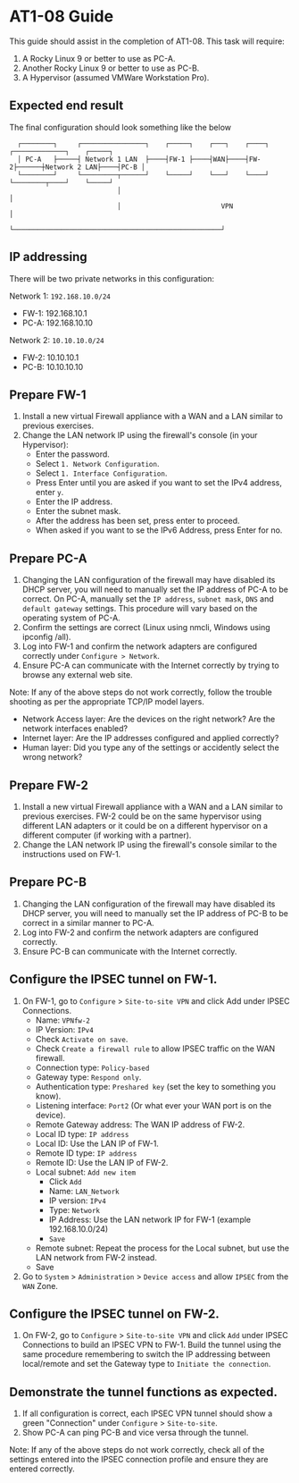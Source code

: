 # AT1-08 Guide
This guide should assist in the completion of AT1-08.
This task will require:
1. A Rocky Linux 9 or better to use as PC-A.
2. Another Rocky Linux 9 or better to use as PC-B.
3. A Hypervisor (assumed VMWare Workstation Pro).

## Expected end result

The final configuration should look something like the below
                                                                                                           
      ┌────────┐     ┌────────────────┐    ┌─────┐    ┌───┐    ┌────┐      ┌─────────────┐    ┌─────┐
      │ PC-A   ├─────┤ Network 1 LAN  ├────┤FW-1 ├────┤WAN├────┤FW-2├──────┼Network 2 LAN├────┤PC-B │
      └────────┘     └─────────┬──────┘    └─────┘    └───┘    └────┘      └────────┬────┘    └─────┘
                               │                                                    │                
                               │                         VPN                        │                
                               └────────────────────────────────────────────────────┘                

## IP addressing
There will be two private networks in this configuration:

Network 1: `192.168.10.0/24`
  * FW-1: 192.168.10.1
  * PC-A: 192.168.10.10

Network 2: `10.10.10.0/24`
  * FW-2: 10.10.10.1
  * PC-B: 10.10.10.10

## Prepare FW-1
1. Install a new virtual Firewall appliance with a WAN and a LAN similar to previous exercises.
2. Change the LAN network IP using the firewall's console (in your Hypervisor):
	* Enter the password.
	* Select `1. Network Configuration`.
	* Select `1. Interface Configuration`.
	* Press Enter until you are asked if you want to set the IPv4 address, enter `y`.
	* Enter the IP address.
	* Enter the subnet mask.
	* After the address has been set, press enter to proceed.
	* When asked if you want to se the IPv6 Address, press Enter for no.

## Prepare PC-A
1. Changing the LAN configuration of the firewall may have disabled its DHCP server, you will need to manually set the IP address of PC-A to be correct. On PC-A, manually set the `IP address`, `subnet mask`, `DNS` and `default gateway` settings. This procedure will vary based on the operating system of PC-A.
2. Confirm the settings are correct (Linux using nmcli, Windows using ipconfig /all).
3. Log into FW-1 and confirm the network adapters are configured correctly under `Configure > Network`.
4. Ensure PC-A can communicate with the Internet correctly by trying to browse any external web site.

Note: If any of the above steps do not work correctly, follow the trouble shooting as per the appropriate TCP/IP model layers.
- Network Access layer: Are the devices on the right network? Are the network interfaces enabled?
- Internet layer: Are the IP addresses configured and applied correctly?
- Human layer: Did you type any of the settings or accidently select the wrong network?

## Prepare FW-2
1. Install a new virtual Firewall appliance with a WAN and a LAN similar to previous exercises. FW-2 could be on the same hypervisor using different LAN adapters or it could be on a different hypervisor on a different computer (if working with a partner).
2. Change the LAN network IP using the firewall's console similar to the instructions used on FW-1.

## Prepare PC-B
1. Changing the LAN configuration of the firewall may have disabled its DHCP server, you will need to manually set the IP address of PC-B to be correct in a similar manner to PC-A. 
2. Log into FW-2 and confirm the network adapters are configured correctly.
3. Ensure PC-B can communicate with the Internet correctly.

## Configure the IPSEC tunnel on FW-1.
1. On FW-1, go to `Configure` > `Site-to-site VPN` and click Add under IPSEC Connections.
	* Name: `VPNfw-2`
	* IP Version: `IPv4`
	* Check `Activate on save`.
	* Check `Create a firewall rule` to allow IPSEC traffic on the WAN firewall.
	* Connection type: `Policy-based`
	* Gateway type: `Respond only`.
	* Authentication type: `Preshared key` (set the key to something you know).
	* Listening interface: `Port2` (Or what ever your WAN port is on the device).
	* Remote Gateway address: The WAN IP address of FW-2.
	* Local ID type: `IP address`
	* Local ID: Use the LAN IP of FW-1.
	* Remote ID type: `IP address`
	* Remote ID: Use the LAN IP of FW-2.
	* Local subnet: `Add new item`
		* Click `Add`
		* Name: `LAN_Network`
		* IP version: `IPv4`
		* Type: `Network`
		* IP Address: Use the LAN network IP for FW-1 (example 192.168.10.0/24)
		* `Save`
	* Remote subnet: Repeat the process for the Local subnet, but use the LAN network from FW-2 instead.
	* Save
2.  Go to `System` > `Administration` > `Device access` and allow `IPSEC` from the `WAN` Zone.

## Configure the IPSEC tunnel on FW-2.
1. On FW-2, go to `Configure` > `Site-to-site VPN` and click `Add` under IPSEC Connections to build an IPSEC VPN to FW-1. Build the tunnel using the same procedure remembering to switch the IP addressing between local/remote and set the Gateway type to `Initiate the connection`.

## Demonstrate the tunnel functions as expected.
1. If all configuration is correct, each IPSEC VPN tunnel should show a green "Connection"  under `Configure` > `Site-to-site`.
2. Show PC-A can ping PC-B and vice versa through the tunnel.

Note: If any of the above steps do not work correctly, check all of the settings entered into the IPSEC connection profile and ensure they are entered correctly.
